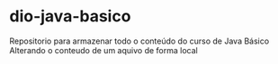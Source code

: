 # dio-java-basico
Repositorio para armazenar todo o conteúdo do curso de Java Básico
Alterando o conteudo de um aquivo de forma local